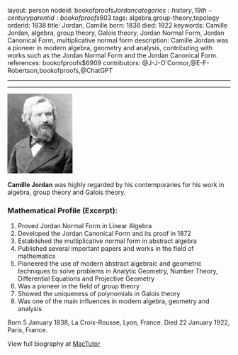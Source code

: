 layout: person
nodeid: bookofproofs$Jordan
categories: history,19th-century
parentid: bookofproofs$603
tags: algebra,group-theory,topology
orderid: 1838
title: Jordan, Camille
born: 1838
died: 1922
keywords: Camille Jordan, algebra, group theory, Galois theory, Jordan Normal Form, Jordan Canonical Form, multiplicative normal form
description: Camille Jordan was a pioneer in modern algebra, geometry and analysis, contributing with works such as the Jordan Normal Form and the Jordan Canonical Form.
references: bookofproofs$6909
contributors: @J-J-O'Connor,@E-F-Robertson,bookofproofs,@ChatGPT

---



---

![Jordan.jpg](https://github.com/bookofproofs/bookofproofs.github.io/blob/main/_sources/_assets/images/portraits/Jordan.jpg?raw=true)

**Camille Jordan** was highly regarded by his contemporaries for his work in algebra, group theory and Galois theory.

### Mathematical Profile (Excerpt):
1. Proved Jordan Normal Form in Linear Algebra
2. Developed the Jordan Canonical Form and its proof in 1872
3. Established the multiplicative normal form in abstract algebra
4. Published several important papers and works in the field of mathematics
5. Pioneered the use of modern abstract algebraic and geometric techniques to solve problems in Analytic Geometry, Number Theory, Differential Equations and Projective Geometry
6. Was a pioneer in the field of group theory
7. Showed the uniqueness of polynomials in Galois theory
8. Was one of the main influences in modern algebra, geometry and analysis

Born 5 January 1838, La Croix-Rousse, Lyon, France. Died 22 January 1922, Paris, France.

View full biography at [MacTutor](https://mathshistory.st-andrews.ac.uk/Biographies/Jordan/)
